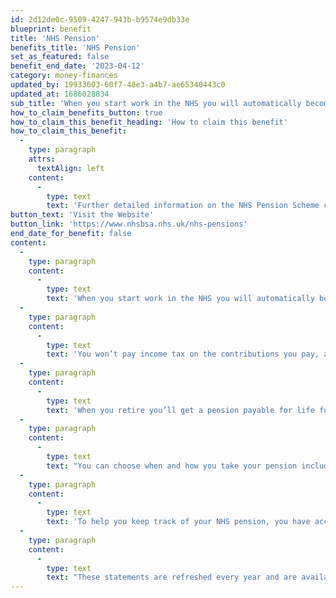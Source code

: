 ```yaml
---
id: 2d12de0c-9509-4247-943b-b9574e9db33e
blueprint: benefit
title: 'NHS Pension'
benefits_title: 'NHS Pension'
set_as_featured: false
benefit_end_date: '2023-04-12'
category: money-finances
updated_by: 19933603-60f7-48e3-a4b7-ae65340443c0
updated_at: 1686028834
sub_title: 'When you start work in the NHS you will automatically become a member of the NHS Pension Scheme.'
how_to_claim_benefits_button: true
how_to_claim_this_benefit_heading: 'How to claim this benefit'
how_to_claim_this_benefit:
  -
    type: paragraph
    attrs:
      textAlign: left
    content:
      -
        type: text
        text: 'Further detailed information on the NHS Pension Scheme can be found on the NHS Pensions website'
button_text: 'Visit the Website'
button_link: 'https://www.nhsbsa.nhs.uk/nhs-pensions'
end_date_for_benefit: false
content:
  -
    type: paragraph
    content:
      -
        type: text
        text: 'When you start work in the NHS you will automatically become a member of the NHS Pension Scheme.'
  -
    type: paragraph
    content:
      -
        type: text
        text: 'You won’t pay income tax on the contributions you pay, and your employer contributes the equivalent of an extra 20.6% of your pay to help meet the costs of your benefits'
  -
    type: paragraph
    content:
      -
        type: text
        text: 'When you retire you’ll get a pension payable for life fully guaranteed by the government.'
  -
    type: paragraph
    content:
      -
        type: text
        text: "You can choose when and how you take your pension including swapping some of your annual pension for a \_lump sum when you retire or taking your pension early."
  -
    type: paragraph
    content:
      -
        type: text
        text: 'To help you keep track of your NHS pension, you have access to an annual benefits statement or Total Rewards Statement (TRS) via ESR (under My Pay & Rewards)'
  -
    type: paragraph
    content:
      -
        type: text
        text: "These statements are refreshed every year and are available online for you to look at whenever you want. \_"
---
```

